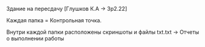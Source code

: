 Здание на пересдачу [Глушков К.А -> 3р2.22]

Каждая папка = Контрольная точка.

Внутри каждой папки расположены скриншоты и файлы txt.txt -> Отчеты о выполнении работы

